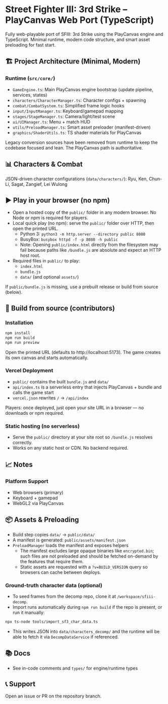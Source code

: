 
# Street Fighter III: 3rd Strike – PlayCanvas Web Port (TypeScript)

Fully web-playable port of SFIII: 3rd Strike using the PlayCanvas engine and TypeScript. Minimal runtime, modern code structure, and smart asset preloading for fast start.

## 🏗️ Project Architecture (Minimal, Modern)

### Runtime (`src/core/`)
- `GameEngine.ts`: Main PlayCanvas engine bootstrap (update pipeline, services, states)
- `characters/CharacterManager.ts`: Character configs + spawning
- `combat/CombatSystem.ts`: Simplified frame logic hooks
- `input/InputManager.ts`: Keyboard/gamepad mapping
- `stages/StageManager.ts`: Camera/light/test scene
- `ui/UIManager.ts`: Menu + match HUD
- `utils/PreloadManager.ts`: Smart asset preloader (manifest-driven)
- `graphics/ShaderUtils.ts`: TS shader materials for PlayCanvas

Legacy conversion sources have been removed from runtime to keep the codebase focused and lean. The PlayCanvas path is authoritative.

## 📊 Characters & Combat

JSON-driven character configurations (`data/characters/`): Ryu, Ken, Chun-Li, Sagat, Zangief, Lei Wulong

## ▶️ Play in your browser (no npm)

- Open a hosted copy of the `public/` folder in any modern browser. No Node or npm is required for players.
- Local quick play (no npm): serve the `public/` folder over HTTP, then open the printed URL.
  - Python 3: `python3 -m http.server --directory public 8080`
  - BusyBox: `busybox httpd -f -p 8080 -h public`
  - Note: Opening `public/index.html` directly from the filesystem may fail because paths like `/bundle.js` are absolute and expect an HTTP host root.
- Required files in `public/` to play:
  - `index.html`
  - `bundle.js`
  - `data/` (and optional `assets/`)

If `public/bundle.js` is missing, use a prebuilt release or build from source (below).

## 🔧 Build from source (contributors)

### Installation
```bash
npm install
npm run build
npm run preview
```

Open the printed URL (defaults to http://localhost:5173). The game creates its own canvas and starts automatically.

### Vercel Deployment
- `public/` contains the built `bundle.js` and `data/`
- `api/index.ts` is a serverless entry that injects PlayCanvas + bundle and calls the game start
- `vercel.json` rewrites `/` → `/api/index`

Players: once deployed, just open your site URL in a browser — no downloads or npm required.

### Static hosting (no serverless)
- Serve the `public/` directory at your site root so `/bundle.js` resolves correctly.
- Works on any static host or CDN. No backend required.

## 📈 Notes

### Platform Support
- Web browsers (primary)
- Keyboard + gamepad
- WebGL2 via PlayCanvas

## 📦 Assets & Preloading
- Build step copies `data/` → `public/data/`
- A manifest is generated: `public/assets/manifest.json`
- `PreloadManager` loads the manifest and exposes helpers
  - The manifest excludes large opaque binaries like `encrypted.bin`; such files are not preloaded and should be fetched on-demand by the features that require them.
  - Static assets are requested with a `?v=BUILD_VERSION` query so browsers can cache between deploys.

### Ground-truth character data (optional)
- To seed frames from the decomp repo, clone it at `/workspace/sfiii-decomp`.
- Import runs automatically during `npm run build` if the repo is present, or run it manually:
```bash
npx ts-node tools/import_sf3_char_data.ts
```
- This writes JSON into `data/characters_decomp/` and the runtime will be able to fetch it via `DecompDataService` if referenced.

## 📚 Docs
- See in-code comments and `types/` for engine/runtime types

## 📞 Support
Open an issue or PR on the repository branch.
